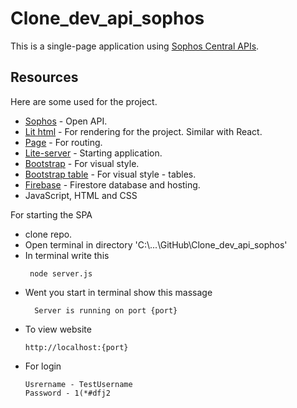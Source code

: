 # Clone_dev_api_sophos
This is a single-page application using [Sophos Central APIs](https://developer.sophos.com/).

## Resources
Here are some used for the project.

- [Sophos](https://developer.sophos.com/) - Open API.
- [Lit html](https://lit.dev/docs/v3/) - For rendering for the project. Similar with React.
- [Page](https://www.npmjs.com/package/page) - For routing.
- [Lite-server](https://www.npmjs.com/package/lite-server) - Starting application.
- [Bootstrap](https://getbootstrap.com/) - For visual style.
- [Bootstrap table](https://getbootstrap.com/docs/4.0/content/tables/) - For visual style - tables.
- [Firebase](https://firebase.google.com/) - Firestore database and hosting.
- JavaScript, HTML and CSS


For starting the SPA
- clone repo.
- Open terminal in directory 'C:\\...\GitHub\Clone_dev_api_sophos'
- In terminal write this
   ```shell
    node server.js
   ```
- Went you start in terminal show this massage
    ```shell
      Server is running on port {port}
   ```
- To view website
   ```shell
   http://localhost:{port}
   ```
- For login
   ```shell
   Usrername - TestUsername
   Password - 1(*#dfj2
   ```
